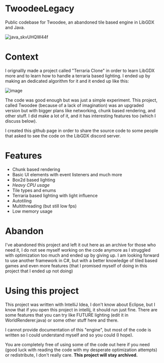 # TwoodeeLegacy
Public codebase for Twoodee, an abandoned tile based engine in LibGDX and Java.

![java_skvUHQW44f](https://user-images.githubusercontent.com/108619637/191604056-4b17359f-5168-4352-b870-b8a15eb43a44.png)

# Context
I orignallly made a project called "Terraria Clone" in order to learn LibGDX more and to learn how to handle a terraria based lighting.
I ended up by making an dedicated algorithm for it and it ended up like this:

![image](https://user-images.githubusercontent.com/108619637/191603574-0089b5b8-6ed8-49b7-9d8a-7027561b8754.png)

The code was good enough but was just a simple experiment. This project, called Twoodee (because of a lack of imagination) was an upgraded version but with bigger plans like networking, chunk based rendering, and other stuff.
I did make a lot of it, and it has interesting features too (which I discuss below).

I created this github page in order to share the source code to some people that asked to see the code on the LibGDX discord server.

# Features

* Chunk based rendering
* Basic UI elements with event listeners and much more
* Box2d based lighting
* _Heavy CPU usage_
* Tile types and enums
* Terraria based lighting with light influence
* Autotiling
* Multithreading (but still low fps)
* Low memory usage

# Abandon

I've abandoned this project and left it out here as an archive for those who need it, I do not see myself working on the code anymore as I struggled with optimization too much and ended up by giving up.
I am looking forward to use another framework in C#, but with a better knowledge of tiled based games and even more features (that I promised myself of doing in this project that I ended up not doing)

# Using this project

This project was written with IntelliJ Idea, I don't know about Eclipse, but I know that if you open this project in intellij, it should run just fine.
There are some features that you can try like FUTURE lighting (edit it in WorldRenderer.java) or some other stuff here and there.

I cannot provide documentation of this "engine", but most of the code is written so I could understand myself and so you could (I hope).

You are completely free of using some of the code out here if you need (good luck with reading the code with my desperate optimization attempts) or redistribute, I don't really care.
**This project will stay archived.**
